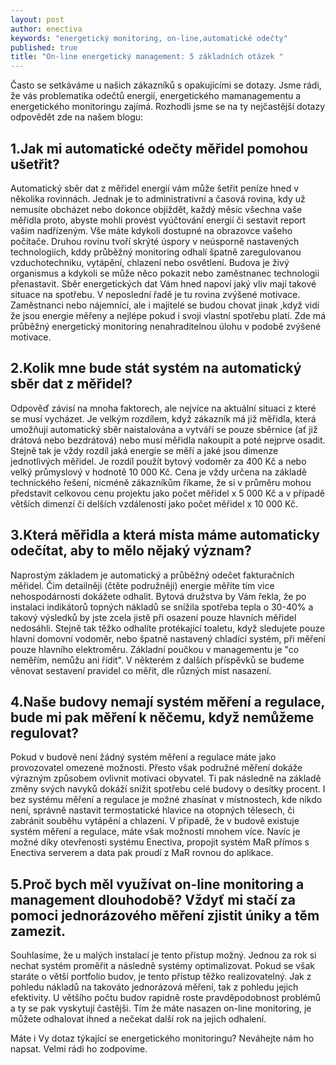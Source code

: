 ```yaml
---
layout: post
author: enectiva
keywords: "energetický monitoring, on-line,automatické odečty"
published: true
title: "On-line energetický management: 5 základních otázek "
---
```



Často se setkáváme u našich zákazníků s opakujícími se dotazy. Jsme rádi, že vás problematika odečtů energií, energetického mamanagementu a energetického monitoringu zajímá. Rozhodli jsme se na ty nejčastější dotazy odpovědět zde na našem blogu:

## 1.Jak mi automatické odečty měřidel pomohou ušetřit?
Automatický sběr dat z měřidel energií vám může šetřit peníze hned v několika rovinnách. Jednak je to administrativní a časová rovina, kdy už nemusíte obcházet nebo dokonce objiždět, každý měsíc všechna vaše měřidla proto, abyste mohli provést vyúčtování energií či sestavit report vašim nadřízeným. Vše máte kdykoli dostupné na obrazovce vašeho počítače. Druhou rovinu tvoří skrýté úspory v neúsporně nastavených technologiích, kddy průběžný monitoring odhalí špatně zaregulovanou vzduchotechniku, vytápění, chlazení nebo osvětlení. Budova je živý organismus a kdykoli se může něco pokazit nebo zaměstnanec technologii přenastavit. Sběr energetických dat Vám hned napoví jaký vliv mají takové situace na spotřebu. V neposlední řadě je tu rovina zvýšené motivace. Zaměstnanci nebo nájemnící, ale i majitelé se budou chovat jinak ,když vidí že jsou energie měřeny a nejlépe pokud i svoji vlastní spotřebu platí. Zde má průběžný energetický monitoring nenahraditelnou úlohu v podobě zvýšené motivace.

## 2.Kolik mne bude stát systém na automatický sběr dat z měřidel?
Odpověď závisí na mnoha faktorech, ale nejvíce na aktuální situaci z které se musí vycházet. Je velkým rozdílem, když zákazník má již měřidla, která umožňují automatický sběr naistalována a vytváří se pouze sběrnice (ať již drátová nebo bezdrátová) nebo musí měřidla nakoupit a poté nejprve osadit. Stejně tak je vždy rozdíl jaká energie se měří a jaké jsou dimenze jednotlivých měřidel. Je rozdíl použít bytový vodoměr za 400 Kč a nebo velký průmyslový v hodnotě 10 000 Kč. Cena je vždy určena na základě technického řešení, nicméně zákazníkům říkame, že si v průměru mohou představit celkovou cenu projektu jako počet měřidel x 5 000 Kč a v případě větších dimenzí či delších vzdáleností jako počet měřidel x 10 000 Kč.

## 3.Která měřidla a která místa máme automaticky odečítat, aby to mělo nějaký význam?
Naprostým základem je automatický a průběžný odečet fakturačních měřidel. Čim detailněji (čtěte podružněji) energie měříte tím vice nehospodárnosti dokážete odhalit. Bytová družstva by Vám řekla, že po instalaci indikátorů topných nákladů se snížila spotřeba tepla o 30-40% a takový výsledků by jste zcela jistě při osazení pouze hlavních měřidel nedosáhli. Stejně tak těžko odhalíte protékající toaletu, když sledujete pouze hlavní domovní vodoměr, nebo špatně nastavený chladící systém, při měření pouze hlavního elektroměru. Základní poučkou v managementu je "co neměřím, nemůžu ani řídit". V některém z dalších příspěvků se budeme věnovat sestavení pravidel co měřit, dle různých míst nasazení.

## 4.Naše budovy nemají systém měření a regulace, bude mi pak měření k něčemu, když nemůžeme regulovat?
Pokud v budově není žádný systém měření a regulace máte jako provozovatel omezené možnosti. Přesto však podružné měření dokáže výrazným způsobem ovlivnit motivaci obyvatel. Ti pak následně na základě změny svých navyků dokáží snížit spotřebu celé budovy o desítky procent. I bez systému měření a regulace je možné zhasínat v místnostech, kde nikdo není, správně nastavit termostatické hlavice na otopných tělesech, či zabránit souběhu vytápění a chlazení.
V případě, že v budově existuje systém měření a regulace, máte však možností mnohem více. Navíc je možné díky otevřenosti systému Enectiva, propojit systém MaR přímos s Enectiva serverem a data pak proudí z MaR rovnou do aplikace.

## 5.Proč bych měl využívat on-line monitoring a management dlouhodobě? Vždyť mi stačí za pomoci jednorázového měření zjistit úniky a těm zamezit.
Souhlasíme, že u malých instalací je tento přístup možný. Jednou za rok si nechat systém proměřit a následně systémy optimalizovat. Pokud se však staráte o větší portfolio budov, je tento přístup těžko realizovatelný. Jak z pohledu nákladů na takováto jednorázová měření, tak z pohledu jejich efektivity. U většího počtu budov rapidně roste pravděpodobnost problémů a ty se pak vyskytují častějši. Tím že máte nasazen on-line monitoring, je můžete odhalovat ihned a nečekat další rok na jejich odhalení.

Máte i Vy dotaz týkající se energetického monitoringu? Neváhejte nám ho napsat. Velmi rádi ho zodpovíme.
